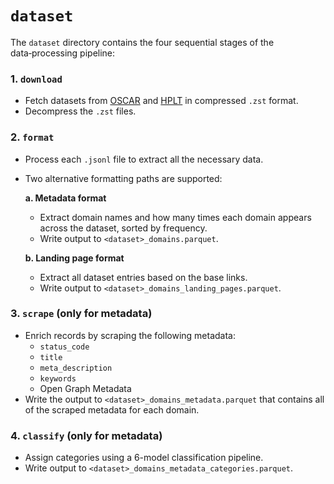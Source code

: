# `dataset`

The `dataset` directory contains the four sequential stages of the data‑processing pipeline:

### 1. `download`  
- Fetch datasets from [OSCAR](https://huggingface.co/datasets/oscar-corpus/OSCAR-2301/tree/main/el_meta) and [HPLT](https://hplt-project.org/datasets/v2.0) in compressed `.zst` format.  
- Decompress the `.zst` files.

### 2. `format`
- Process each `.jsonl` file to extract all the necessary data.
- Two alternative formatting paths are supported:

  **a. Metadata format**
  - Extract domain names and how many times each domain appears across the dataset, sorted by frequency.
  - Write output to `<dataset>_domains.parquet`.

  **b. Landing page format**
  - Extract all dataset entries based on the base links.
  - Write output to `<dataset>_domains_landing_pages.parquet`.

### 3. `scrape` (only for metadata)
- Enrich records by scraping the following metadata:  
  - `status_code`
  - `title`
  - `meta_description`
  - `keywords` 
  - Open Graph Metadata
- Write the output to `<dataset>_domains_metadata.parquet` that contains all of the scraped metadata for each domain.

### 4. `classify` (only for metadata)
- Assign categories using a 6-model classification pipeline.
- Write output to `<dataset>_domains_metadata_categories.parquet`.